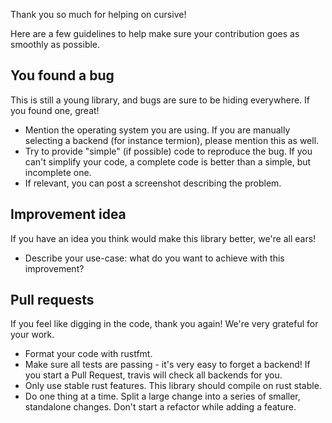 Thank you so much for helping on cursive!

Here are a few guidelines to help make sure your contribution goes as smoothly as possible.

## You found a bug

This is still a young library, and bugs are sure to be hiding everywhere. If you found one, great!

* Mention the operating system you are using. If you are manually selecting a backend (for instance termion), please mention this as well.
* Try to provide "simple" (if possible) code to reproduce the bug. If you can't simplify your code, a complete code is better than a simple, but incomplete one.
* If relevant, you can post a screenshot describing the problem.

## Improvement idea

If you have an idea you think would make this library better, we're all ears!

* Describe your use-case: what do you want to achieve with this improvement?

## Pull requests

If you feel like digging in the code, thank you again! We're very grateful for your work.

* Format your code with rustfmt.
* Make sure all tests are passing - it's very easy to forget a backend! If you start a Pull Request, travis will check all backends for you.
* Only use stable rust features. This library should compile on rust stable.
* Do one thing at a time. Split a large change into a series of smaller, standalone changes. Don't start a refactor while adding a feature.
